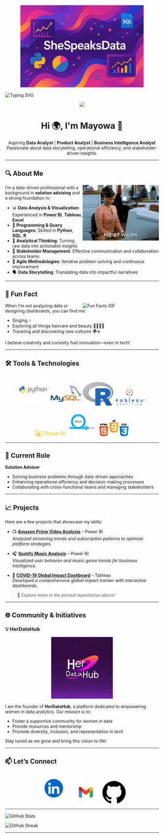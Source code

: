 
#  

<p align="center">
  <img src="https://github.com/SheSpeaksData/SheSpeaksData/blob/4d6a33751ccf0a8a9e5d60e1dfad8a377440b007/Modern-she-speaks-data.png?raw=true" alt="SheSpeaksData Banner" width= 80% />
</p>


<img src="https://readme-typing-svg.herokuapp.com?font=Jetbrains+mono&size=32&duration=3000&color=33FF33&center=true&vCenter=true&width=800&lines=Hey..+I'm+Mayowa+Aka+SheSpeaksData;This+is..;..my+Github..;" alt="Typing SVG"/>

</div>


<p align="center">
  <img src="https://media.giphy.com/media/UEGwYCVTBFa9tJEf66/giphy.gif?cid=ecf05e47q8vfzy6nyq12dlj79x497ajb8wum2s4bv28o299c&ep=v1_gifs_search&rid=giphy.gif&ct=g" width="20%" />
</p>


<h1 align="center">Hi 🌍, I'm Mayowa 👋</h1>

<p align="center">
  Aspiring <strong>Data Analyst</strong> | <strong>Product Analyst</strong> | <strong>Business Intelligence Analyst</strong><br>
  Passionate about data storytelling, operational efficiency, and stakeholder-driven insights.
</p>

---

## 🔍 About Me

<img src="https://raw.githubusercontent.com/SheSpeaksData/SheSpeaksData/556965352a98772a975a5f31b93d0cad9d12e624/typing-computer.gif" align="right" width="250" alt="Me at work gif" />

I’m a data-driven professional with a background in **solution advising** and a strong foundation in:

- 📊 **Data Analysis & Visualization**: Experienced in **Power BI**, **Tableau**, **Excel**
- 🧮 **Programming & Query Languages**: Skilled in **Python**, **SQL**, **R**
- 🧠 **Analytical Thinking**: Turning raw data into actionable insights
- 🤝 **Stakeholder Management**: Effective communication and collaboration across teams
- 🔁 **Agile Methodologies**: Iterative problem-solving and continuous improvement
- 🗣️ **Data Storytelling**: Translating data into impactful narratives



---

## 🎤 Fun Fact


  <img src="https://media.giphy.com/media/v1.Y2lkPTc5MGI3NjExMnM3ZDN4OXNwdjlubWs0bTg2ZjA5b2lhMXg0aHlnMTI5ZXU3ZWtpNSZlcD12MV9naWZzX3NlYXJjaCZjdD1n/lgeAjEEz7fj15LCIBZ/giphy.gif" align="right" width="250" alt="Fun Facts GIF" />

When I'm not analyzing data or designing dashboards, you can find me:

- Singing 🎶  
- Exploring all things haircare and beauty 💇🏾‍♀️💄  
- Traveling and discovering new cultures 🌍✈️  

I believe creativity and curiosity fuel innovation—even in tech!

---

## 🛠️ Tools & Technologies

<p align="center">
  <img src= "https://github.com/SheSpeaksData/SheSpeaksData/blob/2ad3c2c1a5b6b09379fff15fa760f4a5e45d452f/python%20logo.png" width=20% />
  <img src="https://github.com/SheSpeaksData/SheSpeaksData/blob/412a2bb6ab2dabf5b7a7d5e3ae2d0db839f47d81/MySQL.png" width=20% />
  <img src="https://github.com/SheSpeaksData/SheSpeaksData/blob/412a2bb6ab2dabf5b7a7d5e3ae2d0db839f47d81/R_logo.svg" width=20%  />
  <img src="https://github.com/SheSpeaksData/SheSpeaksData/blob/412a2bb6ab2dabf5b7a7d5e3ae2d0db839f47d81/Tableau%20(2).png" width=20% />
  <img src="https://github.com/SheSpeaksData/SheSpeaksData/blob/412a2bb6ab2dabf5b7a7d5e3ae2d0db839f47d81/powerbi.png" width=20%  />
  <img src="https://github.com/SheSpeaksData/SheSpeaksData/blob/412a2bb6ab2dabf5b7a7d5e3ae2d0db839f47d81/Agile.png" width=20% />
   <img src="https://github.com/SheSpeaksData/SheSpeaksData/blob/412a2bb6ab2dabf5b7a7d5e3ae2d0db839f47d81/Web%20developement.png" width=20% />
</p>

---

## 💼 Current Role

**Solution Advisor**  
- Solving business problems through data-driven approaches  
- Enhancing operational efficiency and decision-making processes  
- Collaborating with cross-functional teams and managing stakeholders  

---

## 📈 Projects

Here are a few projects that showcase my skills:

- 📺 **[Amazon Prime Video Analysis](https://github.com/SheSpeaksData/Amazon-Power-BI-Dashboard)** – Power BI  
  _Analyzed streaming trends and subscription patterns to optimize platform strategies._

- 🎧 **[Spotify Music Analysis](https://github.com/SheSpeaksData/Spotify-Music-Analysis)** – Power BI  
  _Visualized user behavior and music genre trends for business intelligence._

- 🦠 **[COVID-19 Global Impact Dashboard](https://github.com/SheSpeaksData/Covid-19-Analysis-Tableau-Dashboard)** – Tableau  
  _Developed a comprehensive global impact tracker with interactive dashboards._

> 📌 _Explore more in the pinned repositories above!_

---

## 🌐 Community & Initiatives

### 💡 HerDataHub

<p align="center">
  <img src="https://github.com/SheSpeaksData/SheSpeaksData/blob/3ab15c8644f4e5d7bd61576d3387fb12380ddc09/HerDataHub.png" width= 40% />
</p>

I am the founder of **HerDataHub**, a platform dedicated to empowering women in data analytics. Our mission is to:

- Foster a supportive community for women in data  
- Provide resources and mentorship  
- Promote diversity, inclusion, and representation in tech  

Stay tuned as we grow and bring this vision to life!

---

## 📫 Let’s Connect

<p align="center">
  <a href="https://www.linkedin.com/in/mayowaadebambo/"><img src="https://github.com/SheSpeaksData/SheSpeaksData/blob/8cb3954956ac620a3606eedbd1f89247c4a45688/Linkedin.png" width= 20% /></a>
  <a href="mailto:mayowaadebambo@gmail.com"><img src="https://github.com/SheSpeaksData/SheSpeaksData/blob/8cb3954956ac620a3606eedbd1f89247c4a45688/gmail-logo-app-icon-rounded.png" width= 20% /></a>
  <a href="https://github.com/SheSpeaksData"><img src="https://github.com/SheSpeaksData/SheSpeaksData/blob/8cb3954956ac620a3606eedbd1f89247c4a45688/github%20logo.png" width= 15% /></a>
</p>

---

<p align="left">
  <img src="https://github-readme-stats.vercel.app/api?username=SheSpeaksData&show_icons=true&theme=jolly" alt="GitHub Stats" />
</p>

<p align="left">
  <img src="https://github-readme-streak-stats.herokuapp.com/?user=SheSpeaksData&theme=jolly" alt="GitHub Streak" />
</p>


---
